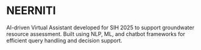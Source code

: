 # NEERNITI
AI-driven Virtual Assistant developed for SIH 2025 to support groundwater resource assessment. Built using NLP, ML, and chatbot frameworks for efficient query handling and decision support.
